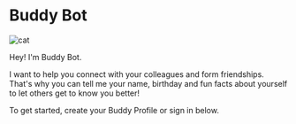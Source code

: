 # Buddy Bot

![cat](cat.jpeg)

Hey! I'm Buddy Bot.

I want to help you connect with your colleagues and form friendships.  
That's why you can tell me your name, birthday and fun facts about yourself to let others get to know you better!

To get started, create your Buddy Profile or sign in below.
